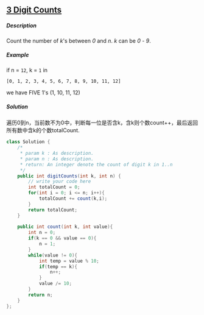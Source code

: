 ## [3 Digit Counts](http://www.lintcode.com/en/problem/digit-counts/#)

##### Description

Count the number of *k*'s between *0* and *n*. *k* can be *0* - *9*.

##### Example

if n = `12`, k = `1` in

```
[0, 1, 2, 3, 4, 5, 6, 7, 8, 9, 10, 11, 12]

```

we have FIVE 1's (1, 10, 11, 12)

##### Solution

遍历0到n，当前数不为0中，判断每一位是否含k，含k则个数count++，最后返回所有数中含k的个数totalCount.

```java
class Solution {
    /*
     * param k : As description.
     * param n : As description.
     * return: An integer denote the count of digit k in 1..n
     */
    public int digitCounts(int k, int n) {
        // write your code here
        int totalCount = 0;
        for(int i = 0; i <= n; i++){
            totalCount += count(k,i);
        }
        return totalCount;
    }
    
    public int count(int k, int value){
        int n = 0;
        if(k == 0 && value == 0){
            n = 1;
        }
        while(value != 0){
            int temp = value % 10;
            if(temp == k){
                n++;
            }
            value /= 10;
        }
        return n;
    }
};

```



